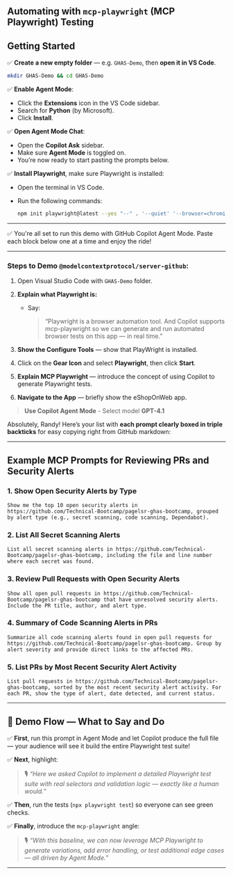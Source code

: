 ## Automating with `mcp-playwright` (MCP Playwright) Testing

## Getting Started

✅ **Create a new empty folder** — e.g. `GHAS-Demo`, then **open it in VS Code**.

  ```bash
  mkdir GHAS-Demo && cd GHAS-Demo
  ```

✅ **Enable Agent Mode**:
   - Click the **Extensions** icon in the VS Code sidebar.
   - Search for **Python** (by Microsoft).
   - Click **Install**.

✅ **Open Agent Mode Chat**:
- Open the **Copilot Ask** sidebar.
- Make sure **Agent Mode** is toggled on.
- You’re now ready to start pasting the prompts below.

✅ **Install Playwright**, make sure Playwright is installed:

- Open the terminal in VS Code.
- Run the following commands:

  ```bash
  npm init playwright@latest --yes "--" . '--quiet' '--browser=chromium' '--browser=firefox' '--gha'
  ```

---

✅ You're all set to run this demo with GitHub Copilot Agent Mode. Paste each block below one at a time and enjoy the ride!

---

### Steps to Demo `@modelcontextprotocol/server-github`:
1. Open Visual Studio Code with `GHAS-Demo` folder.

1. **Explain what Playwright is:**

   * Say:

     > “Playwright is a browser automation tool. And Copilot supports mcp-playwright so we can generate and run automated browser tests on this app — in real time.”

1. **Show the Configure Tools** — show that PlayWright is installed.

1. Click on the **Gear Icon** and select **Playwright**, then click **Start**.

1. **Explain MCP Playwright** — introduce the concept of using Copilot to generate Playwright tests.

1. **Navigate to the App** — briefly show the eShopOnWeb app.

> **Use Copilot Agent Mode** - Select model **GPT-4.1**



Absolutely, Randy! Here’s your list with **each prompt clearly boxed in triple backticks** for easy copying right from GitHub markdown:

---

## Example MCP Prompts for Reviewing PRs and Security Alerts

### 1. Show Open Security Alerts by Type

```
Show me the top 10 open security alerts in https://github.com/Technical-Bootcamp/pagelsr-ghas-bootcamp, grouped by alert type (e.g., secret scanning, code scanning, Dependabot).
```

### 2. List All Secret Scanning Alerts

```
List all secret scanning alerts in https://github.com/Technical-Bootcamp/pagelsr-ghas-bootcamp, including the file and line number where each secret was found.
```

### 3. Review Pull Requests with Open Security Alerts

```
Show all open pull requests in https://github.com/Technical-Bootcamp/pagelsr-ghas-bootcamp that have unresolved security alerts. Include the PR title, author, and alert type.
```

### 4. Summary of Code Scanning Alerts in PRs

```
Summarize all code scanning alerts found in open pull requests for https://github.com/Technical-Bootcamp/pagelsr-ghas-bootcamp. Group by alert severity and provide direct links to the affected PRs.
```

### 5. List PRs by Most Recent Security Alert Activity

```
List pull requests in https://github.com/Technical-Bootcamp/pagelsr-ghas-bootcamp, sorted by the most recent security alert activity. For each PR, show the type of alert, date detected, and current status.
```


---

## 🧭 **Demo Flow — What to Say and Do**

✅ **First**, run this prompt in Agent Mode and let Copilot produce the full file — your audience will see it build the entire Playwright test suite!

✅ **Next**, highlight:

> 🎙️ *“Here we asked Copilot to implement a detailed Playwright test suite with real selectors and validation logic — exactly like a human would.”*

✅ **Then**, run the tests (`npx playwright test`) so everyone can see green checks.

✅ **Finally**, introduce the `mcp-playwright` angle:

> 🎙️ *“With this baseline, we can now leverage MCP Playwright to generate variations, add error handling, or test additional edge cases — all driven by Agent Mode.”*

---

